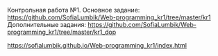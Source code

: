 Контрольная работа №1. Основное задание: https://github.com/SofiaLumbik/Web-programming_kr1/tree/master/kr1
Дополнительные задания: https://github.com/SofiaLumbik/Web-programming_kr1/tree/master/kr1_dop

https://sofialumbik.github.io/Web-programming_kr1/index.html
